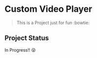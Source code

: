# Custom Video Player

> This is a Project just for fun :bowtie:

## Project Status
In Progress!! :stuck_out_tongue_closed_eyes:

